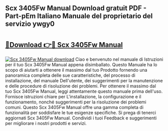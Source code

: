 ## Scx 3405Fw Manual Download gratuit PDF - Part-pEm Italiano Manuale del proprietario del servizio ywgy0

# <h2><a href="http://dffbhf5.blite.top/?on=Scx+3405Fw+Manual">🔗Download 👉🔴 Scx 3405Fw Manual</a></h2>

[![Scx 3405Fw Manual download](https://i.imgur.com/lujVjoI.png)](http://dffbhf5.blite.top/?on=Scx+3405Fw+Manual)
Ciao e benvenuto nel manuale di Istruzioni per il tuo Scx 3405Fw Manual appena disimballato. Questo Manuale ha lo scopo di aiutarti a ottenere il massimo dal tuo Prodotto fornendo una panoramica completa delle sue caratteristiche, del processo di installazione, del manuale Dell'utente, dei suggerimenti per la manutenzione e delle procedure di risoluzione dei problemi. Per ottenere il massimo dal tuo Scx 3405Fw Manual, leggi attentamente questo manuale prima dell'uso. Fornisce istruzioni chiare per L'installazione, la configurazione e il funzionamento, nonché suggerimenti per la risoluzione dei problemi comuni. Questo Scx 3405Fw Manual offre una gamma completa di funzionalità per soddisfare le tue esigenze specifiche. Si prega di tenerci aggiornati Scx 3405Fw Manual. Condividi i tuoi Feedback e suggerimenti per migliorare i nostri prodotti e servizi.
